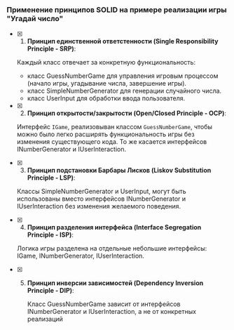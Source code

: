 ### Применение принципов SOLID  на примере реализации игры "Угадай число"

- [x] 1. **Принцип единственной ответстенности (Single Responsibility Principle - SRP)**:

    Каждый класс отвечает за конкретную функциональность:
    - класс GuessNumberGame для управления игровым процессом (начало игры, угадывание числа, завершение игры).
    - класс SimpleNumberGenerator для генерации случайного числа.
    - класс UserInput для обработки ввода пользователя.

- [x] 2. **Принцип открытости/закрытости (Open/Closed Principle - OCP)**:

    Интерфейс `IGame`, реализовыван классом `GuessNumberGame`, чтобы можно было легко расширять функциональность игры без изменения существующего кода.
    То же касается интерфейсов INumberGenerator и  IUserInteraction.

- [x] 3. **Принцип подстановки Барбары Лисков (Liskov Substitution Principle - LSP)**:

    Классы SimpleNumberGenerator и UserInput, могут быть использованы вместо интерфейсов INumberGenerator и  IUserInteraction без изменения желаемого поведения.

- [x] 4. **Принцип разделения интерфейса (Interface Segregation Principle - ISP)**:

    Логика игры разделена на отдельные небольшие интерфейсы: IGame, INumberGenerator, IUserInteraction.

- [x] 5. **Принцип инверсии зависимостей (Dependency Inversion Principle - DIP)**:

     Класс GuessNumberGame зависит от интерфейсов INumberGenerator и IUserInteraction, а не от конкретных реализаций
